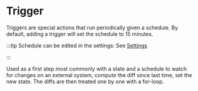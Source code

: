 # Trigger

Triggers are special actions that run periodically given a schedule.
By default, adding a trigger will set the schedule to 15 minutes.

:::tip
Schedule can be edited in the settings: See [Settings](./3_flow_settings.md#schedule)

:::

Used as a first step most commonly with a state and a schedule to watch for
changes on an external system, compute the diff since last time, set the new
state. The diffs are then treated one by one with a for-loop.
